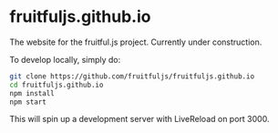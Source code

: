 # fruitfuljs.github.io

The website for the fruitful.js project. Currently under construction.

To develop locally, simply do:

```sh
git clone https://github.com/fruitfuljs/fruitfuljs.github.io
cd fruitfuljs.github.io
npm install
npm start
```

This will spin up a development server with LiveReload on port 3000.
